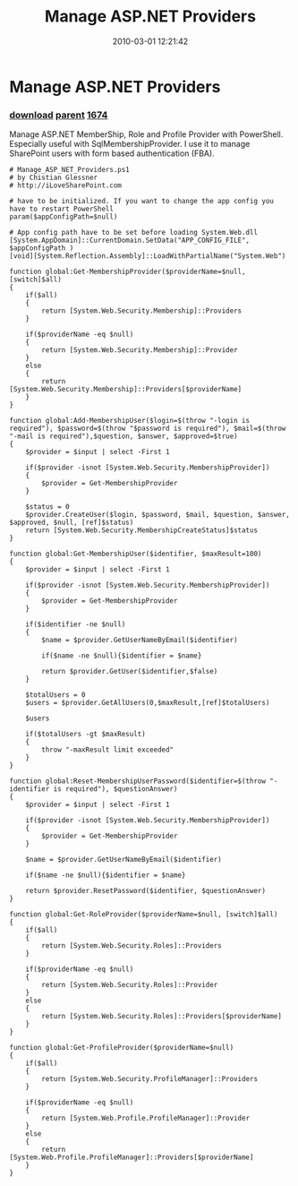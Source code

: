 ﻿---
pid:            1673
parent:         1671
children:       1674
poster:         cglessner
title:          Manage ASP.NET Providers
date:           2010-03-01 12:21:42
description:    Manage ASP.NET MemberShip, Role and Profile Provider with PowerShell. Especially useful with SqlMembershipProvider. I use it to manage SharePoint users with form based authentication (FBA).
format:         posh
---

# Manage ASP.NET Providers

### [download](1673.ps1) [parent](1671.md) [1674](1674.md)

Manage ASP.NET MemberShip, Role and Profile Provider with PowerShell. Especially useful with SqlMembershipProvider. I use it to manage SharePoint users with form based authentication (FBA).

```posh
# Manage_ASP_NET_Providers.ps1
# by Chistian Glessner
# http://iLoveSharePoint.com

# have to be initialized. If you want to change the app config you have to restart PowerShell
param($appConfigPath=$null)

# App config path have to be set before loading System.Web.dll
[System.AppDomain]::CurrentDomain.SetData("APP_CONFIG_FILE", $appConfigPath )
[void][System.Reflection.Assembly]::LoadWithPartialName("System.Web") 

function global:Get-MembershipProvider($providerName=$null, [switch]$all)
{    
	if($all)
	{
		return [System.Web.Security.Membership]::Providers
	}
	
    if($providerName -eq $null)
    {
        return [System.Web.Security.Membership]::Provider
    }
    else
    {
        return [System.Web.Security.Membership]::Providers[$providerName]
    } 
}

function global:Add-MembershipUser($login=$(throw "-login is required"), $password=$(throw "$password is required"), $mail=$(throw "-mail is required"),$question, $answer, $approved=$true)
{
	$provider = $input | select -First 1
	
	if($provider -isnot [System.Web.Security.MembershipProvider])
	{
		$provider = Get-MembershipProvider
	}

	$status = 0
	$provider.CreateUser($login, $password, $mail, $question, $answer, $approved, $null, [ref]$status)
	return [System.Web.Security.MembershipCreateStatus]$status			
}

function global:Get-MembershipUser($identifier, $maxResult=100)
{
	$provider = $input | select -First 1

	if($provider -isnot [System.Web.Security.MembershipProvider])
	{
		$provider = Get-MembershipProvider
	}
			
	if($identifier -ne $null)
	{		
		$name = $provider.GetUserNameByEmail($identifier)
		
		if($name -ne $null){$identifier = $name}		
		
		return $provider.GetUser($identifier,$false)
	}

	$totalUsers = 0
	$users = $provider.GetAllUsers(0,$maxResult,[ref]$totalUsers) 
	
	$users
	
	if($totalUsers -gt $maxResult)
	{
		throw "-maxResult limit exceeded"
	}			
}

function global:Reset-MembershipUserPassword($identifier=$(throw "-identifier is required"), $questionAnswer)
{
	$provider = $input | select -First 1

	if($provider -isnot [System.Web.Security.MembershipProvider])
	{
		$provider = Get-MembershipProvider
	}
	
	$name = $provider.GetUserNameByEmail($identifier)
		
	if($name -ne $null){$identifier = $name}	
	
	return $provider.ResetPassword($identifier, $questionAnswer)
}

function global:Get-RoleProvider($providerName=$null, [switch]$all)
{     
	if($all)
	{
		return [System.Web.Security.Roles]::Providers
	}

    if($providerName -eq $null)
    {
        return [System.Web.Security.Roles]::Provider
    }
    else
    {
        return [System.Web.Security.Roles]::Providers[$providerName]
    } 
}

function global:Get-ProfileProvider($providerName=$null)
{     
	if($all)
	{
		return [System.Web.Security.ProfileManager]::Providers
	}

    if($providerName -eq $null)
    {
        return [System.Web.Profile.ProfileManager]::Provider
    }
    else
    {
        return [System.Web.Profile.ProfileManager]::Providers[$providerName]
    } 
}
```
